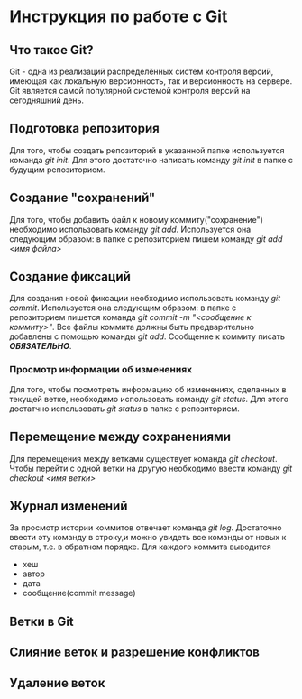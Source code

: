 # Инструкция по работе с Git

## Что такое Git?

Git - одна из реализаций распределённых систем контроля версий, имеющая как локальную версионность, так и версионность на сервере. Git является самой популярной системой контроля версий на сегодняшний день.

## Подготовка репозитория

Для того, чтобы создать репозиторий в указанной папке используется команда *git init*. Для этого достаточно написать команду *git init* в папке с будущим репозиторием.

## Создание "сохранений"

Для того, чтобы добавить файл к новому коммиту("сохранение") необходимо использовать команду *git add*. Используется она следующим образом: в папке с репозиторием пишем команду *git add <имя файла>*

## Создание фиксаций

Для создания новой фиксации необходимо использовать команду *git commit*. Используется она следующим образом: в папке с репозиторием пишется команда *git commit -m "<сообщение к коммиту>"*. Все файлы коммита должны быть предварительно добавлены с помощью команды *git add*. Сообщение к коммиту писать ***ОБЯЗАТЕЛЬНО***.

### Просмотр информации об изменениях

Для того, чтобы посмотреть информацию об изменениях, сделанных в текущей ветке, необходимо использовать команду *git status*. Для этого достатчно использовать *git status* в папке с репозиторием.

## Перемещение между сохранениями

Для перемещения между ветками существует команда *git checkout*. Чтобы перейти с одной ветки на другую необходимо ввести команду *git checkout <имя ветки>*

## Журнал изменений

За просмотр истории коммитов отвечает команда *git log*. Достаточно ввести эту команду в строку,и можно увидеть все команды от новых к старым, т.е. в обратном порядке. Для каждого коммита выводится 
* хеш
* автор
* дата
* сообщение(commit message)



## Ветки в Git

## Слияние веток и разрешение конфликтов

## Удаление веток